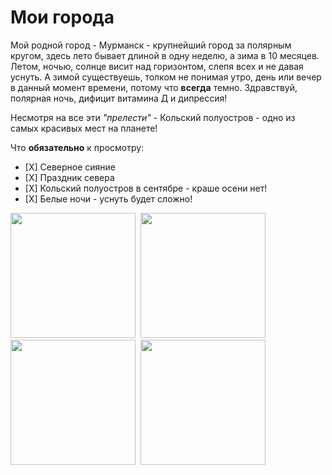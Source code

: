 # Мои города 

Мой родной город - Мурманск - крупнейший город за полярным кругом, здесь лето бывает длиной в одну неделю, а зима в 10 месяцев. Летом, ночью,  солнце висит над горизонтом, слепя всех и не давая уснуть. А зимой существуешь, толком не понимая утро, день или вечер в данный момент времени, потому что **всегда** темно. Здравствуй, полярная ночь, дифицит витамина Д и дипрессия!

Несмотря на все эти _"прелести"_ - Кольский полуостров - одно из самых красивых мест на планете! 

Что  **обязательно** к просмотру:
 - [Х] Северное сияние
 - [Х] Праздник севера
 - [Х] Кольский полуостров в сентябре - краше осени нет!
 - [Х] Белые ночи - уснуть будет сложно!
  
<kbd>                                               
<img src="https://static.tildacdn.com/tild6166-6338-4062-b536-333432653234/i.jpg" width="200" height="200">

<img src="http://i.mycdn.me/i?r=AzFIxPtkV78jcmdRfpoIOyaJZeowuqtABxERquk9f_rGUzO7EuABt8t6j6ROsg0SwU4" width="200" height="200">
<kbd>

                                                          
                                          
<img src="https://cs.pikabu.ru/post_img/big/2013/07/13/7/1373712017_1656637261.jpg" width="200" height="200">
<img src="https://static.mk.ru/upload/entities/2023/03/28/16/articles/facebookPicture/5b/c2/a9/9d/d04fea88c917dd3800b867ffd8061298.jpg" width="200" height="200">

